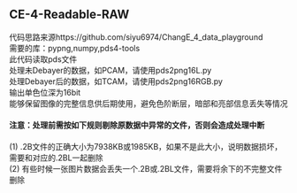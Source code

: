 ## CE-4-Readable-RAW 
代码思路来源https://github.com/siyu6974/ChangE_4_data_playground  
需要的库：pypng,numpy,pds4-tools  
此代码读取pds文件  
处理未Debayer的数据，如PCAM，请使用pds2png16L.py   
处理Debayer后的数据，如TCAM，请使用pds2png16RGB.py  
输出单色位深为16bit  
能够保留图像的完整信息供后期使用，避免色阶断层，暗部和亮部信息丢失等情况  
#### 注意：处理前需按如下规则剔除原数据中异常的文件，否则会造成处理中断  
(1) .2B文件的正确大小为7938KB或1985KB，如果不是此大小，说明数据损坏，需要和对应的.2BL一起删除  
(2) 有些时候一张图片数据会丢失一个.2B或.2BL文件，需要将余下的不完整文件删除
